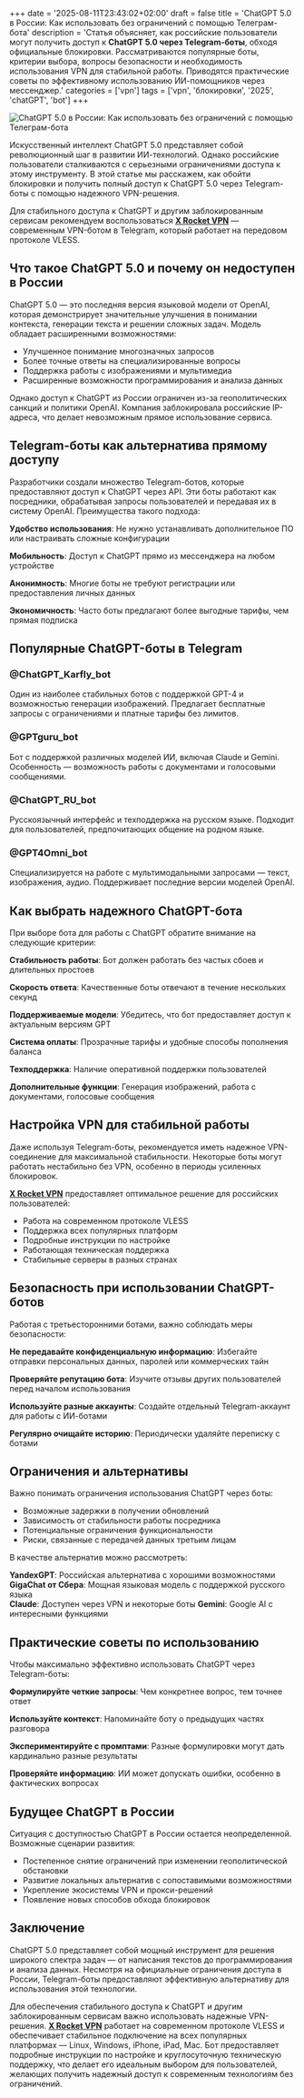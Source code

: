 +++
date = '2025-08-11T23:43:02+02:00'
draft = false
title = 'ChatGPT 5.0 в России: Как использовать без ограничений с помощью Телеграм-бота'
description = 'Статья объясняет, как российские пользователи могут получить доступ к **ChatGPT 5.0 через Telegram-боты**, обходя официальные блокировки. Рассматриваются популярные боты, критерии выбора, вопросы безопасности и необходимость использования VPN для стабильной работы. Приводятся практические советы по эффективному использованию ИИ-помощников через мессенджер.'
categories = ['vpn']
tags = ['vpn', 'блокировки', '2025', 'chatGPT', 'bot']
+++

![ChatGPT 5.0 в России: Как использовать без ограничений с помощью Телеграм-бота](https://ladyfly-content.fra1.cdn.digitaloceanspaces.com/0F4FE06D-8FC8-4267-B437-0DB00CC33F9F.jpeg)

Искусственный интеллект ChatGPT 5.0 представляет собой революционный шаг в развитии ИИ-технологий. Однако российские пользователи сталкиваются с серьезными ограничениями доступа к этому инструменту. В этой статье мы расскажем, как обойти блокировки и получить полный доступ к ChatGPT 5.0 через Telegram-боты с помощью надежного VPN-решения.

Для стабильного доступа к ChatGPT и другим заблокированным сервисам рекомендуем воспользоваться **[X Rocket VPN](https://t.me/X_Rocket_VPN_bot?start=ref-b-9)** — современным VPN-ботом в Telegram, который работает на передовом протоколе VLESS.

## Что такое ChatGPT 5.0 и почему он недоступен в России

ChatGPT 5.0 — это последняя версия языковой модели от OpenAI, которая демонстрирует значительные улучшения в понимании контекста, генерации текста и решении сложных задач. Модель обладает расширенными возможностями:

- Улучшенное понимание многозначных запросов
- Более точные ответы на специализированные вопросы
- Поддержка работы с изображениями и мультимедиа
- Расширенные возможности программирования и анализа данных

Однако доступ к ChatGPT из России ограничен из-за геополитических санкций и политики OpenAI. Компания заблокировала российские IP-адреса, что делает невозможным прямое использование сервиса.

## Telegram-боты как альтернатива прямому доступу

Разработчики создали множество Telegram-ботов, которые предоставляют доступ к ChatGPT через API. Эти боты работают как посредники, обрабатывая запросы пользователей и передавая их в систему OpenAI. Преимущества такого подхода:

**Удобство использования**: Не нужно устанавливать дополнительное ПО или настраивать сложные конфигурации

**Мобильность**: Доступ к ChatGPT прямо из мессенджера на любом устройстве

**Анонимность**: Многие боты не требуют регистрации или предоставления личных данных

**Экономичность**: Часто боты предлагают более выгодные тарифы, чем прямая подписка

## Популярные ChatGPT-боты в Telegram

### @ChatGPT_Karfly_bot
Один из наиболее стабильных ботов с поддержкой GPT-4 и возможностью генерации изображений. Предлагает бесплатные запросы с ограничениями и платные тарифы без лимитов.

### @GPTguru_bot  
Бот с поддержкой различных моделей ИИ, включая Claude и Gemini. Особенность — возможность работы с документами и голосовыми сообщениями.

### @ChatGPT_RU_bot
Русскоязычный интерфейс и техподдержка на русском языке. Подходит для пользователей, предпочитающих общение на родном языке.

### @GPT4Omni_bot
Специализируется на работе с мультимодальными запросами — текст, изображения, аудио. Поддерживает последние версии моделей OpenAI.

## Как выбрать надежного ChatGPT-бота

При выборе бота для работы с ChatGPT обратите внимание на следующие критерии:

**Стабильность работы**: Бот должен работать без частых сбоев и длительных простоев

**Скорость ответа**: Качественные боты отвечают в течение нескольких секунд

**Поддерживаемые модели**: Убедитесь, что бот предоставляет доступ к актуальным версиям GPT

**Система оплаты**: Прозрачные тарифы и удобные способы пополнения баланса

**Техподдержка**: Наличие оперативной поддержки пользователей

**Дополнительные функции**: Генерация изображений, работа с документами, голосовые сообщения

## Настройка VPN для стабильной работы

Даже используя Telegram-боты, рекомендуется иметь надежное VPN-соединение для максимальной стабильности. Некоторые боты могут работать нестабильно без VPN, особенно в периоды усиленных блокировок.

**[X Rocket VPN](https://t.me/X_Rocket_VPN_bot?start=ref-b-9)** предоставляет оптимальное решение для российских пользователей:

- Работа на современном протоколе VLESS
- Поддержка всех популярных платформ
- Подробные инструкции по настройке
- Работающая техническая поддержка
- Стабильные серверы в разных странах

## Безопасность при использовании ChatGPT-ботов

Работая с третьесторонними ботами, важно соблюдать меры безопасности:

**Не передавайте конфиденциальную информацию**: Избегайте отправки персональных данных, паролей или коммерческих тайн

**Проверяйте репутацию бота**: Изучите отзывы других пользователей перед началом использования

**Используйте разные аккаунты**: Создайте отдельный Telegram-аккаунт для работы с ИИ-ботами

**Регулярно очищайте историю**: Периодически удаляйте переписку с ботами

## Ограничения и альтернативы

Важно понимать ограничения использования ChatGPT через боты:

- Возможные задержки в получении обновлений
- Зависимость от стабильности работы посредника
- Потенциальные ограничения функциональности
- Риски, связанные с передачей данных третьим лицам

В качестве альтернатив можно рассмотреть:

**YandexGPT**: Российская альтернатива с хорошими возможностями
**GigaChat от Сбера**: Мощная языковая модель с поддержкой русского языка  
**Claude**: Доступен через VPN и некоторые боты
**Gemini**: Google AI с интересными функциями

## Практические советы по использованию

Чтобы максимально эффективно использовать ChatGPT через Telegram-боты:

**Формулируйте четкие запросы**: Чем конкретнее вопрос, тем точнее ответ

**Используйте контекст**: Напоминайте боту о предыдущих частях разговора

**Экспериментируйте с промптами**: Разные формулировки могут дать кардинально разные результаты

**Проверяйте информацию**: ИИ может допускать ошибки, особенно в фактических вопросах

## Будущее ChatGPT в России

Ситуация с доступностью ChatGPT в России остается неопределенной. Возможные сценарии развития:

- Постепенное снятие ограничений при изменении геополитической обстановки
- Развитие локальных альтернатив с сопоставимыми возможностями
- Укрепление экосистемы VPN и прокси-решений
- Появление новых способов обхода блокировок

## Заключение

ChatGPT 5.0 представляет собой мощный инструмент для решения широкого спектра задач — от написания текстов до программирования и анализа данных. Несмотря на официальные ограничения доступа в России, Telegram-боты предоставляют эффективную альтернативу для использования этой технологии.

Для обеспечения стабильного доступа к ChatGPT и другим заблокированным сервисам важно использовать надежные VPN-решения. **[X Rocket VPN](https://t.me/X_Rocket_VPN_bot?start=ref-b-9)** работает на современном протоколе VLESS и обеспечивает стабильное подключение на всех популярных платформах — Linux, Windows, iPhone, iPad, Mac. Бот предоставляет подробные инструкции по настройке и круглосуточную техническую поддержку, что делает его идеальным выбором для пользователей, желающих получить надежный доступ к современным технологиям без ограничений.